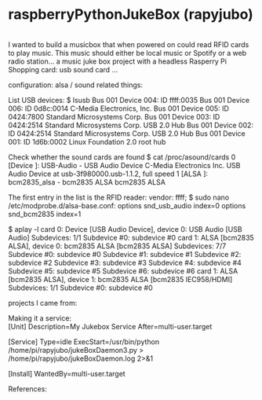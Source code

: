 <h1>raspberryPythonJukeBox (rapyjubo)</h1>
<br>
I wanted to build a musicbox that when powered on could read RFID cards to play music. This music should either be local music or Spotify or a web radio station...
a music juke box project with a headless Rasperry Pi
Shopping card:
usb sound card
...


configuration:
alsa / sound related things:

List USB devices:
$ lsusb
Bus 001 Device 004: ID ffff:0035
Bus 001 Device 006: ID 0d8c:0014 C-Media Electronics, Inc.
Bus 001 Device 005: ID 0424:7800 Standard Microsystems Corp.
Bus 001 Device 003: ID 0424:2514 Standard Microsystems Corp. USB 2.0 Hub
Bus 001 Device 002: ID 0424:2514 Standard Microsystems Corp. USB 2.0 Hub
Bus 001 Device 001: ID 1d6b:0002 Linux Foundation 2.0 root hub

Check whether the sound cards are found
$ cat /proc/asound/cards
 0 [Device         ]: USB-Audio - USB Audio Device
                      C-Media Electronics Inc. USB Audio Device at usb-3f980000.usb-1.1.2, full speed
 1 [ALSA           ]: bcm2835_alsa - bcm2835 ALSA
                      bcm2835 ALSA


The first entry in the list is the RFID reader: vendor: ffff; 
$ sudo nano /etc/modprobe.d/alsa-base.conf:
options snd_usb_audio index=0
options snd_bcm2835 index=1

$ aplay -l
card 0: Device [USB Audio Device], device 0: USB Audio [USB Audio]
  Subdevices: 1/1
  Subdevice #0: subdevice #0
card 1: ALSA [bcm2835 ALSA], device 0: bcm2835 ALSA [bcm2835 ALSA]
  Subdevices: 7/7
  Subdevice #0: subdevice #0
  Subdevice #1: subdevice #1
  Subdevice #2: subdevice #2
  Subdevice #3: subdevice #3
  Subdevice #4: subdevice #4
  Subdevice #5: subdevice #5
  Subdevice #6: subdevice #6
card 1: ALSA [bcm2835 ALSA], device 1: bcm2835 ALSA [bcm2835 IEC958/HDMI]
  Subdevices: 1/1
  Subdevice #0: subdevice #0

    

projects I came from:


Making it a service:
<br>[Unit]
Description=My Jukebox Service
After=multi-user.target

[Service]
Type=idle
ExecStart=/usr/bin/python /home/pi/rapyjubo/jukeBoxDaemon3.py > /home/pi/rapyjubo/jukeBoxDaemon.log 2>&1

[Install]
WantedBy=multi-user.target


References:

